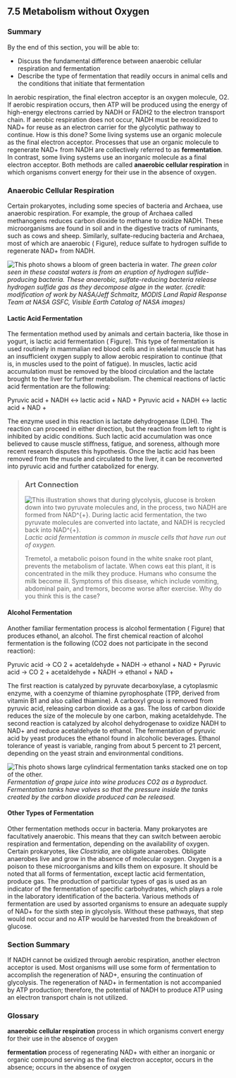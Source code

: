 ##  7.5 Metabolism without Oxygen 

### Summary

By the end of this section, you will be able to: 

  - Discuss the fundamental difference between anaerobic cellular respiration and fermentation
  - Describe the type of fermentation that readily occurs in animal cells and the conditions that initiate that fermentation

In aerobic respiration, the final electron acceptor is an oxygen molecule, O2. If aerobic respiration occurs, then ATP will be produced using the energy of high-energy electrons carried by NADH or FADH2 to the electron transport chain. If aerobic respiration does not occur, NADH must be reoxidized to NAD+ for reuse as an electron carrier for the glycolytic pathway to continue. How is this done? Some living systems use an organic molecule as the final electron acceptor. Processes that use an organic molecule to regenerate NAD+ from NADH are collectively referred to as **fermentation**. In contrast, some living systems use an inorganic molecule as a final electron acceptor. Both methods are called **anaerobic cellular respiration** in which organisms convert energy for their use in the absence of oxygen.

### Anaerobic Cellular Respiration

Certain prokaryotes, including some species of bacteria and Archaea, use anaerobic respiration. For example, the group of Archaea called methanogens reduces carbon dioxide to methane to oxidize NADH. These microorganisms are found in soil and in the digestive tracts of ruminants, such as cows and sheep. Similarly, sulfate-reducing bacteria and Archaea, most of which are anaerobic ( Figure), reduce sulfate to hydrogen sulfide to regenerate NAD+ from NADH.

![This photo shows a bloom of green bacteria in water.][1] _The green color seen in these coastal waters is from an eruption of hydrogen sulfide-producing bacteria. These anaerobic, sulfate-reducing bacteria release hydrogen sulfide gas as they decompose algae in the water. (credit: modification of work by NASA/Jeff Schmaltz, MODIS Land Rapid Response Team at NASA GSFC, Visible Earth Catalog of NASA images)_

#### Lactic Acid Fermentation

The fermentation method used by animals and certain bacteria, like those in yogurt, is lactic acid fermentation ( Figure). This type of fermentation is used routinely in mammalian red blood cells and in skeletal muscle that has an insufficient oxygen supply to allow aerobic respiration to continue (that is, in muscles used to the point of fatigue). In muscles, lactic acid accumulation must be removed by the blood circulation and the lactate brought to the liver for further metabolism. The chemical reactions of lactic acid fermentation are the following:

Pyruvic acid + NADH ↔ lactic acid + NAD + Pyruvic acid + NADH ↔ lactic acid + NAD +

The enzyme used in this reaction is lactate dehydrogenase (LDH). The reaction can proceed in either direction, but the reaction from left to right is inhibited by acidic conditions. Such lactic acid accumulation was once believed to cause muscle stiffness, fatigue, and soreness, although more recent research disputes this hypothesis. Once the lactic acid has been removed from the muscle and circulated to the liver, it can be reconverted into pyruvic acid and further catabolized for energy.

> ### Art Connection
> 
> ![This illustration shows that during glycolysis, glucose is broken down into two pyruvate molecules and, in the process, two NADH are formed from NAD^{+}. During lactic acid fermentation, the two pyruvate molecules are converted into lactate, and NADH is recycled back into NAD^{+}.][2] _Lactic acid fermentation is common in muscle cells that have run out of oxygen._
> 
> Tremetol, a metabolic poison found in the white snake root plant, prevents the metabolism of lactate. When cows eat this plant, it is concentrated in the milk they produce. Humans who consume the milk become ill. Symptoms of this disease, which include vomiting, abdominal pain, and tremors, become worse after exercise. Why do you think this is the case?

#### Alcohol Fermentation

Another familiar fermentation process is alcohol fermentation ( Figure) that produces ethanol, an alcohol. The first chemical reaction of alcohol fermentation is the following (CO2 does not participate in the second reaction):

Pyruvic acid → CO 2 + acetaldehyde + NADH → ethanol + NAD + Pyruvic acid → CO 2 + acetaldehyde + NADH → ethanol + NAD +

The first reaction is catalyzed by pyruvate decarboxylase, a cytoplasmic enzyme, with a coenzyme of thiamine pyrophosphate (TPP, derived from vitamin B1 and also called thiamine). A carboxyl group is removed from pyruvic acid, releasing carbon dioxide as a gas. The loss of carbon dioxide reduces the size of the molecule by one carbon, making acetaldehyde. The second reaction is catalyzed by alcohol dehydrogenase to oxidize NADH to NAD+ and reduce acetaldehyde to ethanol. The fermentation of pyruvic acid by yeast produces the ethanol found in alcoholic beverages. Ethanol tolerance of yeast is variable, ranging from about 5 percent to 21 percent, depending on the yeast strain and environmental conditions.

![This photo shows large cylindrical fermentation tanks stacked one on top of the other.][3] _Fermentation of grape juice into wine produces CO2 as a byproduct. Fermentation tanks have valves so that the pressure inside the tanks created by the carbon dioxide produced can be released._

#### Other Types of Fermentation

Other fermentation methods occur in bacteria. Many prokaryotes are facultatively anaerobic. This means that they can switch between aerobic respiration and fermentation, depending on the availability of oxygen. Certain prokaryotes, like _Clostridia_, are obligate anaerobes. Obligate anaerobes live and grow in the absence of molecular oxygen. Oxygen is a poison to these microorganisms and kills them on exposure. It should be noted that all forms of fermentation, except lactic acid fermentation, produce gas. The production of particular types of gas is used as an indicator of the fermentation of specific carbohydrates, which plays a role in the laboratory identification of the bacteria. Various methods of fermentation are used by assorted organisms to ensure an adequate supply of NAD+ for the sixth step in glycolysis. Without these pathways, that step would not occur and no ATP would be harvested from the breakdown of glucose.

### Section Summary

If NADH cannot be oxidized through aerobic respiration, another electron acceptor is used. Most organisms will use some form of fermentation to accomplish the regeneration of NAD+, ensuring the continuation of glycolysis. The regeneration of NAD+ in fermentation is not accompanied by ATP production; therefore, the potential of NADH to produce ATP using an electron transport chain is not utilized.

### Glossary

**anaerobic cellular respiration** process in which organisms convert energy for their use in the absence of oxygen

**fermentation** process of regenerating NAD+ with either an inorganic or organic compound serving as the final electron acceptor, occurs in the absence; occurs in the absence of oxygen

   [1]: https://cnx.org/resources/c725746d57a5e26e729b092f802028e90ac94428/Figure_07_05_01.jpg
   [2]: https://cnx.org/resources/d9e12aa95d48e46ecf5c0ba608fa8b98b124fee0/Figure_07_05_02.png
   [3]: https://cnx.org/resources/ec54acca15908c206e360c44d1220467405d45c7/Figure_07_05_03.jpg

